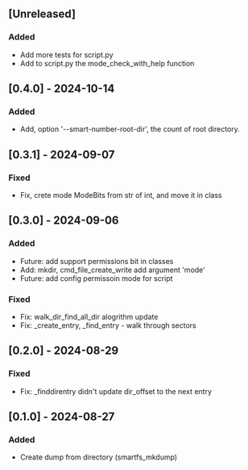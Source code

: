 ## [Unreleased]

### Added
- Add more tests for script.py
- Add to script.py the mode_check_with_help function


## [0.4.0] - 2024-10-14

### Added

- Add, option '--smart-number-root-dir', the count of root directory.


## [0.3.1] - 2024-09-07

### Fixed
- Fix, crete mode ModeBits from str of int, and move it in class


## [0.3.0] - 2024-09-06

### Added
- Future: add support permissions bit in classes
- Add: mkdir, cmd_file_create_write add argument 'mode'
- Future: add config permissoin mode for script

### Fixed
- Fix: walk_dir_find_all_dir alogrithm update
- Fix: _create_entry, _find_entry - walk through sectors


## [0.2.0] - 2024-08-29
### Fixed
- Fix: _finddirentry didn't update dir_offset to the next entry


## [0.1.0] - 2024-08-27
### Added
- Create dump from directory (smartfs_mkdump)
